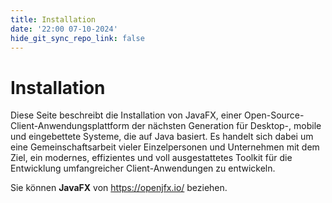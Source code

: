 ```yaml
---
title: Installation
date: '22:00 07-10-2024'
hide_git_sync_repo_link: false
---
```


# Installation

Diese Seite beschreibt die Installation von JavaFX, einer Open-Source-Client-Anwendungsplattform der nächsten Generation für Desktop-, mobile und eingebettete Systeme, die auf Java basiert. Es handelt sich dabei um eine Gemeinschaftsarbeit vieler Einzelpersonen und Unternehmen mit dem Ziel, ein modernes, effizientes und voll ausgestattetes Toolkit für die Entwicklung umfangreicher Client-Anwendungen zu entwickeln.

Sie können **JavaFX** von https://openjfx.io/ beziehen.